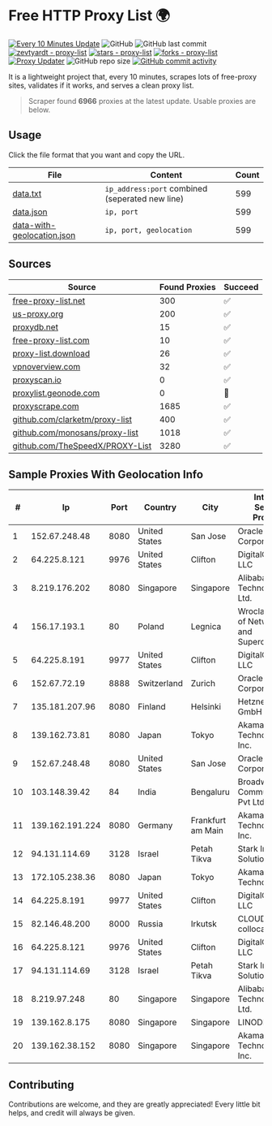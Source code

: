 
# Free HTTP Proxy List 🌍

[![Every 10 Minutes Update](https://github.com/mertguvencli/http-proxy-list/actions/workflows/main.yml/badge.svg?branch=main)](https://github.com/mertguvencli/http-proxy-list/actions/workflows/main.yml)
![GitHub](https://img.shields.io/github/license/mertguvencli/http-proxy-list)
![GitHub last commit](https://img.shields.io/github/last-commit/mertguvencli/http-proxy-list)
[![zevtyardt - proxy-list](https://img.shields.io/static/v1?label=zevtyardt&message=proxy-list&color=blue&logo=github)](https://github.com/zevtyardt/proxy-list "Go to GitHub repo")
[![stars - proxy-list](https://img.shields.io/github/stars/zevtyardt/proxy-list?style=social)](https://github.com/zevtyardt/proxy-list)
[![forks - proxy-list](https://img.shields.io/github/forks/zevtyardt/proxy-list?style=social)](https://github.com/zevtyardt/proxy-list)
[![Proxy Updater](https://github.com/zevtyardt/proxy-list/workflows/Proxy%20Updater/badge.svg)](https://github.com/zevtyardt/proxy-list/actions?query=workflow:"Proxy+Updater")
![GitHub repo size](https://img.shields.io/github/repo-size/zevtyardt/proxy-list)
[![GitHub commit activity](https://img.shields.io/github/commit-activity/m/zevtyardt/proxy-list?logo=commits)](https://github.com/zevtyardt/proxy-list/commits/main)

It is a lightweight project that, every 10 minutes, scrapes lots of free-proxy sites, validates if it works, and serves a clean proxy list.

> Scraper found **6966** proxies at the latest update. Usable proxies are below.

## Usage

Click the file format that you want and copy the URL.

|File|Content|Count|
|----|-------|-----|
|[data.txt](https://raw.githubusercontent.com/mertguvencli/http-proxy-list/main/proxy-list/data.txt)|`ip_address:port` combined (seperated new line)|599|
|[data.json](https://raw.githubusercontent.com/mertguvencli/http-proxy-list/main/proxy-list/data.json)|`ip, port`|599|
|[data-with-geolocation.json](https://raw.githubusercontent.com/mertguvencli/http-proxy-list/main/proxy-list/data-with-geolocation.json)|`ip, port, geolocation`|599|

## Sources

|Source|Found Proxies|Succeed|
|------|-------------|-------|
|[free-proxy-list.net](https://free-proxy-list.net)|300|✅|
|[us-proxy.org](https://www.us-proxy.org)|200|✅|
|[proxydb.net](http://proxydb.net)|15|✅|
|[free-proxy-list.com](https://free-proxy-list.com/?page=&port=&type%5B%5D=http&type%5B%5D=https&up_time=0&search=Search)|10|✅|
|[proxy-list.download](https://www.proxy-list.download/HTTP)|26|✅|
|[vpnoverview.com](https://vpnoverview.com/privacy/anonymous-browsing/free-proxy-servers)|32|✅|
|[proxyscan.io](https://www.proxyscan.io)|0|✅|
|[proxylist.geonode.com](https://proxylist.geonode.com/api/proxy-list?limit=300&page=1&sort_by=lastChecked&sort_type=desc&protocols=http,https)|0|🚫|
|[proxyscrape.com](https://api.proxyscrape.com/v2/?request=displayproxies&protocol=http&timeout=10000&country=all&ssl=all&anonymity=all)|1685|✅|
|[github.com/clarketm/proxy-list](https://raw.githubusercontent.com/clarketm/proxy-list/master/proxy-list-raw.txt)|400|✅|
|[github.com/monosans/proxy-list](https://raw.githubusercontent.com/monosans/proxy-list/main/proxies/http.txt)|1018|✅|
|[github.com/TheSpeedX/PROXY-List](https://raw.githubusercontent.com/TheSpeedX/PROXY-List/master/http.txt)|3280|✅|


## Sample Proxies With Geolocation Info

|#|Ip|Port|Country|City|Internet Service Provider|
|-|--|----|-------|----|-------------------------|
|1|152.67.248.48|8080|United States|San Jose|Oracle Corporation|
|2|64.225.8.121|9976|United States|Clifton|DigitalOcean, LLC|
|3|8.219.176.202|8080|Singapore|Singapore|Alibaba (US) Technology Co., Ltd.|
|4|156.17.193.1|80|Poland|Legnica|Wroclaw Centre of Networking and Supercomputing|
|5|64.225.8.191|9977|United States|Clifton|DigitalOcean, LLC|
|6|152.67.72.19|8888|Switzerland|Zurich|Oracle Corporation|
|7|135.181.207.96|8080|Finland|Helsinki|Hetzner Online GmbH|
|8|139.162.73.81|8080|Japan|Tokyo|Akamai Technologies, Inc.|
|9|152.67.248.48|8080|United States|San Jose|Oracle Corporation|
|10|103.148.39.42|84|India|Bengaluru|Broadway Communication Pvt Ltd|
|11|139.162.191.224|8080|Germany|Frankfurt am Main|Akamai Technologies, Inc.|
|12|94.131.114.69|3128|Israel|Petah Tikva|Stark Industries Solutions LTD|
|13|172.105.238.36|8080|Japan|Tokyo|Akamai Technologies|
|14|64.225.8.191|9977|United States|Clifton|DigitalOcean, LLC|
|15|82.146.48.200|8000|Russia|Irkutsk|CLOUD WebDC collocation|
|16|64.225.8.121|9976|United States|Clifton|DigitalOcean, LLC|
|17|94.131.114.69|3128|Israel|Petah Tikva|Stark Industries Solutions LTD|
|18|8.219.97.248|80|Singapore|Singapore|Alibaba (US) Technology Co., Ltd.|
|19|139.162.8.175|8080|Singapore|Singapore|LINODE|
|20|139.162.38.152|8080|Singapore|Singapore|Akamai Technologies, Inc.|



## Contributing

Contributions are welcome, and they are greatly appreciated! Every
little bit helps, and credit will always be given.

